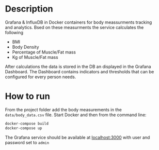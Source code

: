 # Description

Grafana & InfluxDB in Docker containers for body meassurments tracking and analytics. Bsed on these measurments the service calculates the following

- BMI
- Body Density
- Percentage of Muscle/Fat mass
- Kg of Muscle/Fat mass

After calculations the data is stored in the DB an displayed in the Grafana Dashboard. The Dashboard contains indicators and thresholds that can be configured for every person needs.

# How to run

From the project folder add the body measurements in the `data/body_data.csv` file. Start Docker and then from the command line:

```bash
docker-compose build
docker-compose up
```

The Grafana service should be available at [localhost:3000](http://127.0.0.1:3000) with user and password set to `admin`
